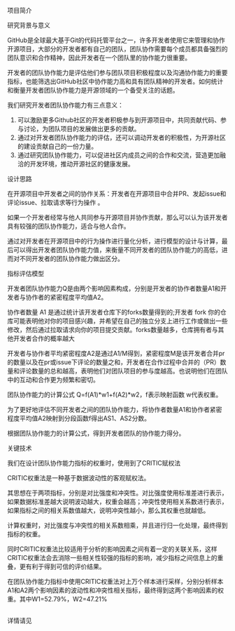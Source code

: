 项目简介

研究背景与意义

GitHub是全球最大基于Git的代码托管平台之一，许多开发者使用它来管理和协作开源项目，大部分的开发者都有自己的团队，团队协作需要每个成员都具备强烈的团队意识和合作精神，因此开发者在一个团队里的协作能力很重要。

开发者的团队协作能力是评估他们参与团队项目积极程度以及沟通协作能力的重要指标，也能筛选出GitHub社区中协作能力高和具有团队精神的开发者。如何统计和衡量开发者团队协作能力是开源领域的一个备受关注的话题。

我们研究开发者团队协作能力有三点意义：

1.	可以激励更多Github社区的开发者积极参与到开源项目中，共同贡献代码、参与讨论，为团队项目的发展做出更多的贡献。
2.	通过对开发者团队协作能力的评估，还可以调动开发者的积极性，为开源社区的建设贡献自己的一份力量。
3.	通过研究团队协作能力，可以促进社区内成员之间的合作和交流，营造更加融洽的开发环境，推动开源社区的健康发展。

设计思路

在开源项目中开发者之间的协作关系：开发者在开源项目中合并PR、发起issue和评论issue、拉取请求等行为操作 。

如果一个开发者经常与他人共同参与开源项目并协作贡献，那么可以认为该开发者具有较强的团队协作能力，适合与他人合作。

通过对开发者在开源项目中的行为操作进行量化分析，进行模型的设计与计算，最后可以得出开发者团队协作能力值，来衡量不同开发者的团队协作能力的高低，进而对不同开发者的团队协作能力做出区分。


指标评估模型

开发者团队协作能力Q是由两个影响因素构成，分别是开发者的协作者数量A1和开发者与协作者的紧密程度平均值A2。

协作者数量 A1 是通过统计该开发者仓库下的forks数量得到的;开发者 fork 你的仓库可能表明他对你的项目感兴趣，并希望在自己的独立分支上进行工作或做出一些修改，然后通过拉取请求向你的项目提交贡献。forks数量越多，仓库拥有者与其他开发者合作的概率越大

开发者与协作者平均紧密程度A2是通过A1/M得到，紧密程度M是该开发者合并pr的数量以及在pr或issue下评论的数量之和，开发者在合作过程中合并的（PR）数量和评论数量的总和越高，表明他们对团队项目的参与度越高。也说明他们在团队中的互动和合作更为频繁和密切。

团队协作能力的计算公式 Q=f(A1)*w1+f(A2)*w2，f表示映射函数 w代表权重。

为了更好地评估不同开发者之间的团队协作能力，将协作者数量A1和协作者紧密程度平均值A2映射到分段函数f得出AS1、AS2分数。

根据团队协作能力的计算公式，得到开发者团队的协作能力得分。

关键技术 

我们在设计团队协作能力指标的权重时，使用到了CRITIC赋权法

CRITIC权重法是一种基于数据波动性的客观赋权法。

其思想在于两项指标，分别是对比强度和冲突性。对比强度使用标准差进行表示，如果数据标准差越大说明波动越大，权重会越高；冲突性使用相关系数进行表示，如果指标之间的相关系数值越大，说明冲突性越小，那么其权重也就越低。

计算权重时，对比强度与冲突性的相关系数相乘，并且进行归一化处理，最终得到指标的权重。

同时CRITIC权重法比较适用于分析的影响因素之间有着一定的关联关系，这样CRITIC权重法会去消除一些相关性较强的指标的影响，减少指标之间信息上的重叠，更有利于得到可信的评价结果。

在团队协作能力指标中使用CRITIC权重法对上万个样本进行采样，分别分析样本A1和A2两个影响因素的波动性和冲突性相关指标，最终得到这两个影响因素的权重。其中W1=52.79%，W2=47.21%

## 
详情请见


